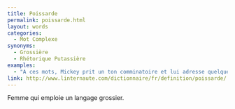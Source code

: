 ```yaml
---
title: Poissarde
permalink: poissarde.html
layout: words
categories:
  - Mot Complexe
synonyms:
  - Grossière
  - Rhétorique Putassière
examples:
  - "A ces mots, Mickey prit un ton comminatoire et lui adresse quelques privautés : il la traite &quot;espèce de&quot;<br /><br />réponse a : péronnelle !<br />réponse b : pie grièche !<br />réponse c : poissarde !<br />réponse d : pôv' cloche !<br />"
link: http://www.linternaute.com/dictionnaire/fr/definition/poissarde/
---
```


Femme qui emploie un langage grossier.
